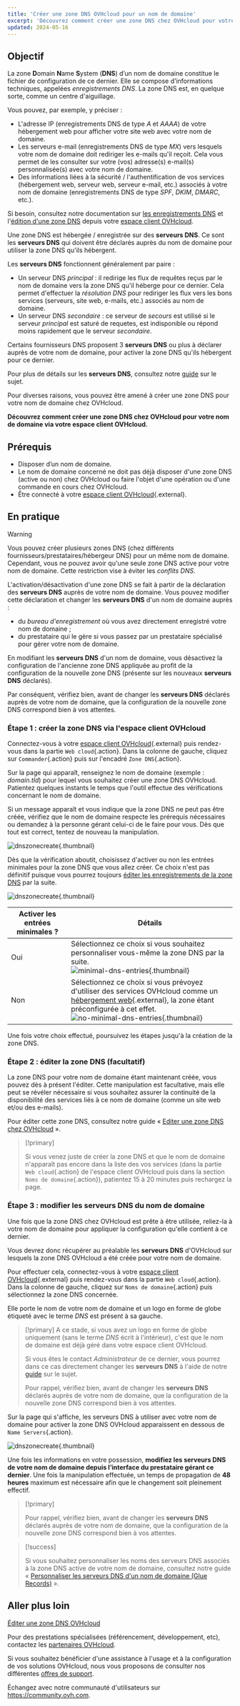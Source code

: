 ```yaml
---
title: 'Créer une zone DNS OVHcloud pour un nom de domaine'
excerpt: 'Découvrez comment créer une zone DNS chez OVHcloud pour votre nom de domaine via votre espace client'
updated: 2024-05-16
---
```


## Objectif

La zone **D**omain **N**ame **S**ystem (**DNS**) d’un nom de domaine constitue le fichier de configuration de ce dernier. Elle se compose d’informations techniques, appelées *enregistrements DNS*. La zone DNS est, en quelque sorte, comme un centre d'aiguillage.

Vous pouvez, par exemple, y préciser :

- L'adresse IP (enregistrements DNS de type *A* et *AAAA*) de votre hébergement web pour afficher votre site web avec votre nom de domaine.
- Les serveurs e-mail (enregistrements DNS de type *MX*) vers lesquels votre nom de domaine doit rediriger les e-mails qu'il reçoit. Cela vous permet de les consulter sur votre (vos) adresse(s) e-mail(s) personnalisée(s) avec votre nom de domaine.
- Des informations liées à la sécurité / l'authentification de vos services (hébergement web, serveur web, serveur e-mail, etc.)  associés à votre nom de domaine (enregistrements DNS de type *SPF*, *DKIM*, *DMARC*, etc.).

Si besoin, consultez notre documentation sur [les enregistrements DNS](/pages/web_cloud/domains/dns_zone_records) et l'[édition d'une zone DNS](/pages/web_cloud/domains/dns_zone_edit) depuis votre [espace client OVHcloud](/links/manager).

Une zone DNS est hébergée / enregistrée sur des **serveurs DNS**. Ce sont les **serveurs DNS** qui doivent être déclarés auprès du nom de domaine pour utiliser la zone DNS qu'ils hébergent. 

Les **serveurs DNS** fonctionnent généralement par paire :

- Un serveur DNS *principal* : il redirige les flux de requêtes reçus par le nom de domaine vers la zone DNS qu'il héberge pour ce dernier. Cela permet d'effectuer la *résolution DNS* pour rediriger les flux vers les bons services (serveurs, site web, e-mails, etc.) associés au nom de domaine.
- Un serveur DNS *secondaire* : ce serveur de *secours* est utilisé si le serveur *principal* est saturé de requetes, est indisponible ou répond moins rapidement que le serveur *secondaire*.

Certains fournisseurs DNS proposent 3 **serveurs DNS** ou plus à déclarer auprès de votre nom de domaine, pour activer la zone DNS qu'ils hébergent pour ce dernier.

Pour plus de détails sur les **serveurs DNS**, consultez notre [guide](/pages/web_cloud/domains/dns_server_general_information) sur le sujet.

Pour diverses raisons, vous pouvez être amené à créer une zone DNS pour votre nom de domaine chez OVHcloud.

**Découvrez comment créer une zone DNS chez OVHcloud pour votre nom de domaine via votre espace client OVHcloud.**

## Prérequis

- Disposer d’un nom de domaine.
- Le nom de domaine concerné ne doit pas déjà disposer d'une zone DNS (active ou non) chez OVHcloud ou faire l'objet d'une opération ou d'une commande en cours chez OVHcloud.
- Être connecté à votre [espace client OVHcloud](/links/manager){.external}.

## En pratique

> [!warning]
>
> Vous pouvez créer plusieurs zones DNS (chez différents fournisseurs/prestataires/hébergeur DNS) pour un même nom de domaine. Cependant, vous ne pouvez avoir qu'une seule zone DNS active pour votre nom de domaine. Cette restriction vise à éviter les *conflits DNS*.
>
> L'activation/désactivation d'une zone DNS se fait à partir de la déclaration des **serveurs DNS** auprès de votre nom de domaine. Vous pouvez modifier cette déclaration et changer les **serveurs DNS** d'un nom de domaine auprès : 
>
> - du *bureau d'enregistrement* où vous avez directement enregistré votre nom de domaine ;
> - du prestataire qui le gère si vous passez par un prestataire spécialisé pour gérer votre nom de domaine.
>
> En modifiant les **serveurs DNS** d'un nom de domaine, vous désactivez la configuration de l'ancienne zone DNS appliquée au profit de la configuration de la nouvelle zone DNS (présente sur les nouveaux **serveurs DNS** déclarés).
>
> Par conséquent, vérifiez bien, avant de changer les **serveurs DNS** déclarés auprès de votre nom de domaine, que la configuration de la nouvelle zone DNS correspond bien à vos attentes.
>

### Étape 1 : créer la zone DNS via l'espace client OVHcloud

Connectez-vous à votre [espace client OVHcloud](/links/manager){.external} puis rendez-vous dans la partie `Web cloud`{.action}. Dans la colonne de gauche, cliquez sur `Commander`{.action} puis sur l'encadré `Zone DNS`{.action}.

Sur la page qui apparaît, renseignez le nom de domaine (exemple : *domain.tld*) pour lequel vous souhaitez créer une zone DNS OVHcloud. Patientez quelques instants le temps que l'outil effectue des vérifications concernant le nom de domaine.

Si un message apparaît et vous indique que la zone DNS ne peut pas être créée, vérifiez que le nom de domaine respecte les prérequis nécessaires ou demandez à la personne gérant celui-ci de le faire pour vous. Dès que tout est correct, tentez de nouveau la manipulation.

![dnszonecreate](images/adding-a-dns-zone.png){.thumbnail}

Dès que la vérification aboutit, choisissez d'activer ou non les entrées minimales pour la zone DNS que vous allez créer. Ce choix n'est pas définitif puisque vous pourrez toujours [éditer les enregistrements de la zone DNS](/pages/web_cloud/domains/dns_zone_edit) par la suite.

![dnszonecreate](images/adding-a-dns-zone-step-2.png){.thumbnail}

|Activer les entrées minimales ?|Détails|
|---|---|
|Oui|Sélectionnez ce choix si vous souhaitez personnaliser vous-même la zone DNS par la suite.</br>![minimal-dns-entries](images/dashboard-minimal-entries.png){.thumbnail}|
|Non|Sélectionnez ce choix si vous prévoyez d'utiliser des services OVHcloud comme un [hébergement web](/links/web/hosting){.external}, la zone étant préconfigurée à cet effet.</br>![no-minimal-dns-entries](images/dashboard-ovh-full-entries.png){.thumbnail}|

Une fois votre choix effectué, poursuivez les étapes jusqu'à la création de la zone DNS.

### Étape 2 : éditer la zone DNS (facultatif)

La zone DNS pour votre nom de domaine étant maintenant créée, vous pouvez dès à présent l'éditer. Cette manipulation est facultative, mais elle peut se révéler nécessaire si vous souhaitez assurer la continuité de la disponibilité des services liés à ce nom de domaine (comme un site web et/ou des e-mails).

Pour éditer cette zone DNS, consultez notre guide « [Editer une zone DNS chez OVHcloud](/pages/web_cloud/domains/dns_zone_edit) ».

> [!primary]
>
> Si vous venez juste de créer la zone DNS et que le nom de domaine n'apparaît pas encore dans la liste des vos services (dans la partie `Web cloud`{.action} de l'espace client OVHcloud puis dans la section `Noms de domaine`{.action}), patientez 15 à 20 minutes puis rechargez la page.
>

### Étape 3 : modifier les serveurs DNS du nom de domaine

Une fois que la zone DNS chez OVHcloud est prête à être utilisée, reliez-la à votre nom de domaine pour appliquer la configuration qu'elle contient à ce dernier. 

Vous devrez donc récupérer au préalable les **serveurs DNS** d'OVHcloud sur lesquels la zone DNS OVHcloud a été créée pour votre nom de domaine.

Pour effectuer cela, connectez-vous à votre [espace client OVHcloud](/links/manager){.external} puis rendez-vous dans la partie `Web cloud`{.action}. Dans la colonne de gauche, cliquez sur `Noms de domaine`{.action} puis sélectionnez la zone DNS concernée. 

Elle porte le nom de votre nom de domaine et un logo en forme de globe étiqueté avec le terme *DNS* est présent à sa gauche. 

> [!primary]
> A ce stade, si vous avez un logo en forme de globe uniquement (sans le terme *DNS* écrit à l'intérieur), c'est que le nom de domaine est déjà géré dans votre espace client OVHcloud. 
>
> Si vous êtes le contact *Administrateur* de ce dernier, vous pourrez dans ce cas directement changer les **serveurs DNS** à l'aide de notre [guide](/pages/web_cloud/domains/dns_server_general_information) sur le sujet.
>
> Pour rappel, vérifiez bien, avant de changer les **serveurs DNS** déclarés auprès de votre nom de domaine, que la configuration de la nouvelle zone DNS correspond bien à vos attentes.
>

Sur la page qui s'affiche, les serveurs DNS à utiliser avec votre nom de domaine pour activer la zone DNS OVHcloud apparaissent en dessous de `Name Servers`{.action}.

![dnszonecreate](images/name-servers.png){.thumbnail}

Une fois les informations en votre possession, **modifiez les serveurs DNS de votre nom de domaine depuis l’interface du prestataire gérant ce dernier**. Une fois la manipulation effectuée, un temps de propagation de **48 heures** maximum est nécessaire afin que le changement soit pleinement effectif.

> [!primary]
>
> Pour rappel, vérifiez bien, avant de changer les **serveurs DNS** déclarés auprès de votre nom de domaine, que la configuration de la nouvelle zone DNS correspond bien à vos attentes.
>

> [!success]
>
> Si vous souhaitez personnaliser les noms des serveurs DNS associés à la zone DNS active de votre nom de domaine, consultez notre guide « [Personnaliser les serveurs DNS d'un nom de domaine (Glue Records)](/pages/web_cloud/domains/glue_registry) ».
>

## Aller plus loin

[Éditer une zone DNS OVHcloud](/pages/web_cloud/domains/dns_zone_edit)

Pour des prestations spécialisées (référencement, développement, etc), contactez les [partenaires OVHcloud](/links/partner).

Si vous souhaitez bénéficier d'une assistance à l'usage et à la configuration de vos solutions OVHcloud, nous vous proposons de consulter nos différentes [offres de support](/links/support).

Échangez avec notre communauté d'utilisateurs sur <https://community.ovh.com>.